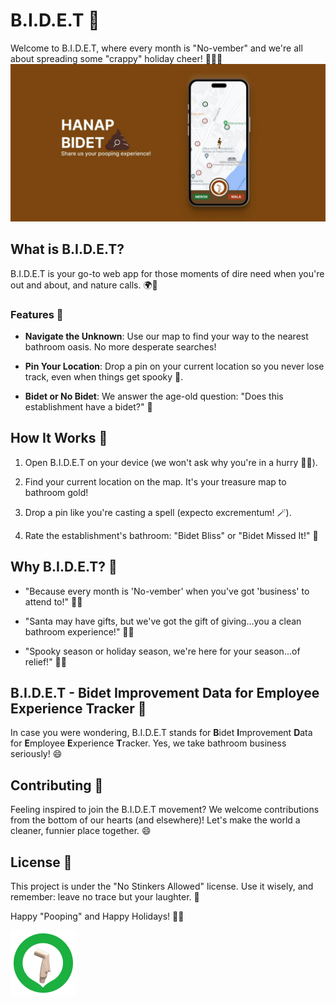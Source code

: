 # B.I.D.E.T 🚽

Welcome to B.I.D.E.T, where every month is "No-vember" and we're all about spreading some "crappy" holiday cheer! 💩🎃🎄
![Bidet Banner](./static/bidet-banner.jpg)

## What is B.I.D.E.T?

B.I.D.E.T is your go-to web app for those moments of dire need when you're out and about, and nature calls. 🌍📍

### Features 🌟

- **Navigate the Unknown**: Use our map to find your way to the nearest bathroom oasis. No more desperate searches!

- **Pin Your Location**: Drop a pin on your current location so you never lose track, even when things get spooky 👻.

- **Bidet or No Bidet**: We answer the age-old question: "Does this establishment have a bidet?" 🚿

## How It Works 🧻

1. Open B.I.D.E.T on your device (we won't ask why you're in a hurry 🏃‍♂️).

2. Find your current location on the map. It's your treasure map to bathroom gold!

3. Drop a pin like you're casting a spell (expecto excrementum! 🪄).

4. Rate the establishment's bathroom: "Bidet Bliss" or "Bidet Missed It!" 💯

## Why B.I.D.E.T? 💩

- "Because every month is 'No-vember' when you've got 'business' to attend to!" 🍂🍁

- "Santa may have gifts, but we've got the gift of giving...you a clean bathroom experience!" 🎅🎁

- "Spooky season or holiday season, we're here for your season...of relief!" 🦇🎄

## B.I.D.E.T - Bidet Improvement Data for Employee Experience Tracker 💼

In case you were wondering, B.I.D.E.T stands for **B**idet **I**mprovement **D**ata for **E**mployee **E**xperience **T**racker. Yes, we take bathroom business seriously! 😄

## Contributing 🚀

Feeling inspired to join the B.I.D.E.T movement? We welcome contributions from the bottom of our hearts (and elsewhere)! Let's make the world a cleaner, funnier place together. 😄

## License 📜

This project is under the "No Stinkers Allowed" license. Use it wisely, and remember: leave no trace but your laughter. 🌟

Happy "Pooping" and Happy Holidays! 🚽🎉

![B.I.D.E.T Logo](./static/bidet-logo.png)
